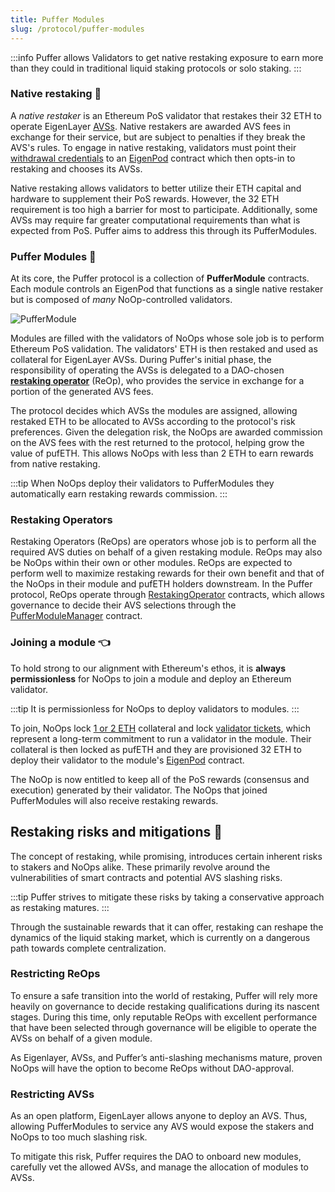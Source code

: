 ```yaml
---
title: Puffer Modules
slug: /protocol/puffer-modules
---
```


:::info
Puffer allows Validators to get native restaking exposure to earn more than they could in traditional liquid staking protocols or solo staking.
:::


### Native restaking 🥩
A *native restaker* is an Ethereum PoS validator that restakes their 32 ETH to operate EigenLayer [AVSs](https://docs.eigenlayer.xyz/overview/key-terms). Native restakers are awarded AVS fees in exchange for their service, but are subject to penalties if they break the AVS's rules. To engage in native restaking, validators must point their [withdrawal credentials](/reference/glossary/#withdrawal-credentials) to an [EigenPod](https://github.com/Layr-Labs/eigenlayer-contracts/blob/master/docs/core/EigenPodManager.md#eigenpodmanager) contract which then opts-in to restaking and chooses its AVSs.

Native restaking allows validators to better utilize their ETH capital and hardware to supplement their PoS rewards. However, the 32 ETH requirement is too high a barrier for most to participate. Additionally, some AVSs may require far greater computational requirements than what is expected from PoS. Puffer aims to address this through its PufferModules. 

### Puffer Modules 🐡
At its core, the Puffer protocol is a collection of **PufferModule** contracts. Each module controls an EigenPod that functions as a single native restaker but is composed of *many* NoOp-controlled validators.

<div style={{textAlign: 'center'}}>

![PufferModule](/img/PufferModule.png)

</div>

Modules are filled with the validators of NoOps whose sole job is to perform Ethereum PoS validation. The validators' ETH is then restaked and used as collateral for EigenLayer AVSs. During Puffer's initial phase, the responsibility of operating the AVSs is delegated to a DAO-chosen [**restaking operator**](/protocol/puffer-modules#restaking-operators) (ReOp), who provides the service in exchange for a portion of the generated AVS fees. 

The protocol decides which AVSs the modules are assigned, allowing restaked ETH to be allocated to AVSs according to the protocol's risk preferences. Given the delegation risk, the NoOps are awarded commission on the AVS fees with the rest returned to the protocol, helping grow the value of pufETH. This allows NoOps with less than 2 ETH to earn rewards from native restaking.

:::tip
When NoOps deploy their validators to PufferModules they automatically earn restaking rewards commission. 
:::

### Restaking Operators
Restaking Operators (ReOps) are operators whose job is to perform all the required AVS duties on behalf of a given restaking module. ReOps may also be NoOps within their own or other modules. ReOps are expected to perform well to maximize restaking rewards for their own benefit and that of the NoOps in their module and pufETH holders downstream. In the Puffer protocol, ReOps operate through [RestakingOperator](https://github.com/PufferFinance/PufferPool/blob/master/docs/RestakingOperator.md) contracts, which allows governance to decide their AVS selections through the [PufferModuleManager](https://github.com/PufferFinance/PufferPool/blob/master/docs/PufferModuleManager.md) contract.

### Joining a module 👈
To hold strong to our alignment with Ethereum's ethos, it is **always permissionless** for NoOps to join a module and deploy an Ethereum validator. 

:::tip 
It is permissionless for NoOps to deploy validators to modules.
:::

To join, NoOps lock [1 or 2 ETH](/reference/faq#%EF%B8%8F-how-many-eth-do-i-need-to-run-a-puffer-node) collateral and lock [validator tickets](/protocol/validator-tickets#what), which represent a long-term commitment to run a validator in the module. Their collateral is then locked as pufETH and they are provisioned 32 ETH to deploy their validator to the module's [EigenPod](https://github.com/Layr-Labs/eigenlayer-contracts/blob/master/docs/core/EigenPodManager.md#eigenpodmanager) contract.

The NoOp is now entitled to keep all of the PoS rewards (consensus and execution) generated by their validator. The NoOps that joined PufferModules will also receive restaking rewards.

## Restaking risks and mitigations 🚧
The concept of restaking, while promising, introduces certain inherent risks to stakers and NoOps alike. These primarily revolve around the vulnerabilities of smart contracts and potential AVS slashing risks.

:::tip
Puffer strives to mitigate these risks by taking a conservative approach as restaking matures. 
:::

Through the sustainable rewards that it can offer, restaking can reshape the dynamics of the liquid staking market, which is currently on a dangerous path towards complete centralization.


### Restricting ReOps

To ensure a safe transition into the world of restaking, Puffer will rely more heavily on governance to decide restaking qualifications during its nascent stages. During this time, only reputable ReOps with excellent performance that have been selected through governance will be eligible to operate the AVSs on behalf of a given module. 

As Eigenlayer, AVSs, and Puffer’s anti-slashing mechanisms mature, proven NoOps will have the option to become ReOps without DAO-approval.

### Restricting AVSs

As an open platform, EigenLayer allows anyone to deploy an AVS. Thus, allowing PufferModules to service any AVS would expose the stakers and NoOps to too much slashing risk. 

To mitigate this risk, Puffer requires the DAO to onboard new modules, carefully vet the allowed AVSs, and manage the allocation of modules to AVSs.
